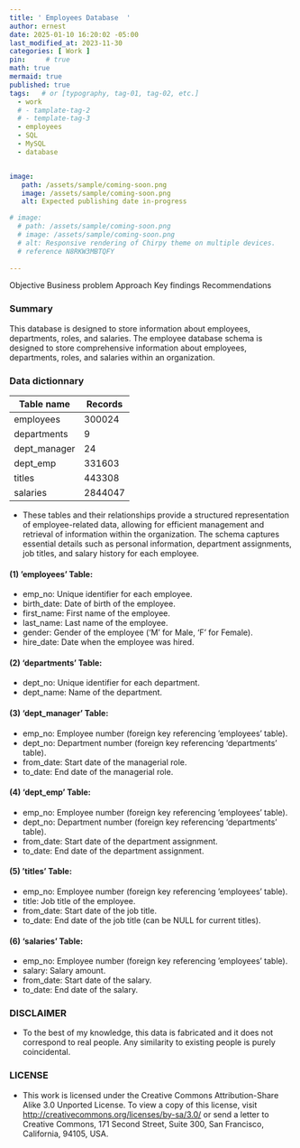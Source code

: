 ```yaml
---
title: ' Employees Database  '
author: ernest
date: 2025-01-10 16:20:02 -05:00
last_modified_at: 2023-11-30
categories: [ Work ]
pin:     # true
math: true
mermaid: true
published: true
tags:   # or [typography, tag-01, tag-02, etc.]
  - work
  # - tamplate-tag-2
  # - template-tag-3
  - employees
  - SQL
  - MySQL
  - database 


image: 
   path: /assets/sample/coming-soon.png
   image: /assets/sample/coming-soon.png
   alt: Expected publishing date in-progress

# image: 
  # path: /assets/sample/coming-soon.png
  # image: /assets/sample/coming-soon.png
  # alt: Responsive rendering of Chirpy theme on multiple devices.
  # reference N8RKW3MBTQFY
  
---
```




Objective
Business problem
Approach
Key findings
Recommendations






### Summary

This database is designed to store information about employees, departments, roles, and salaries. The employee database schema is designed to store comprehensive information about employees, departments, roles, and salaries within an organization. 




### Data dictionnary


| Table name   | Records   | 
|--------------|----------|
| employees    | 300024   | 
| departments  | 9    | 
| dept_manager   | 24  | 
| dept_emp       | 331603 | 
| titles         | 443308  | 
| salaries       | 2844047 | 


- These tables and their relationships provide a structured representation of employee-related data, allowing for efficient management and retrieval of information within the organization. The schema captures essential details such as personal information, department assignments, job titles, and salary history for each employee.


#### (1) ’employees’ Table:

- emp_no: Unique identifier for each employee.
- birth_date: Date of birth of the employee.
- first_name: First name of the employee.
- last_name: Last name of the employee.
- gender: Gender of the employee (‘M’ for Male, ‘F’ for Female).
- hire_date: Date when the employee was hired.

#### (2) ‘departments’ Table:

- dept_no: Unique identifier for each department.
- dept_name: Name of the department.

#### (3) ‘dept_manager’ Table:

- emp_no: Employee number (foreign key referencing ’employees’ table).
- dept_no: Department number (foreign key referencing ‘departments’ table).
- from_date: Start date of the managerial role.
- to_date: End date of the managerial role.

#### (4) ‘dept_emp’ Table:

- emp_no: Employee number (foreign key referencing ’employees’ table).
- dept_no: Department number (foreign key referencing ‘departments’ table).
- from_date: Start date of the department assignment.
- to_date: End date of the department assignment.

#### (5) ’titles’ Table:

- emp_no: Employee number (foreign key referencing ’employees’ table).
- title: Job title of the employee.
- from_date: Start date of the job title.
- to_date: End date of the job title (can be NULL for current titles).

#### (6) ‘salaries’ Table:

- emp_no: Employee number (foreign key referencing ’employees’ table).
- salary: Salary amount.
- from_date: Start date of the salary.
- to_date: End date of the salary.







### DISCLAIMER

- To the best of my knowledge, this data is fabricated and it does not correspond to real people. Any similarity to existing people is purely coincidental.


### LICENSE

- This work is licensed under the Creative Commons Attribution-Share Alike 3.0 Unported License. To view a copy of this license, visit 
http://creativecommons.org/licenses/by-sa/3.0/ or send a letter to Creative Commons, 171 Second Street, Suite 300, San Francisco, 
California, 94105, USA.



<!-- 





```sql

print("Hello, world!")
for i in range(10):
    print(i)


```


Employee Database Description:
This database is designed to store information about employees, departments, roles, and salaries. The employee database schema is designed to store comprehensive information about employees, departments, roles, and salaries within an organization. Here’s a textual description of the key tables and their attributes:

(1) ’employees’ Table:

emp_no: Unique identifier for each employee.
birth_date: Date of birth of the employee.
first_name: First name of the employee.
last_name: Last name of the employee.
gender: Gender of the employee (‘M’ for Male, ‘F’ for Female).
hire_date: Date when the employee was hired.

(2) ‘departments’ Table:

dept_no: Unique identifier for each department.
dept_name: Name of the department.

(3) ‘dept_manager’ Table:

emp_no: Employee number (foreign key referencing ’employees’ table).
dept_no: Department number (foreign key referencing ‘departments’ table).
from_date: Start date of the managerial role.
to_date: End date of the managerial role.

(4) ‘dept_emp’ Table:

emp_no: Employee number (foreign key referencing ’employees’ table).
dept_no: Department number (foreign key referencing ‘departments’ table).
from_date: Start date of the department assignment.
to_date: End date of the department assignment.

(5) ’titles’ Table:

emp_no: Employee number (foreign key referencing ’employees’ table).
title: Job title of the employee.
from_date: Start date of the job title.
to_date: End date of the job title (can be NULL for current titles).

(6) ‘salaries’ Table:

emp_no: Employee number (foreign key referencing ’employees’ table).
salary: Salary amount.
from_date: Start date of the salary.
to_date: End date of the salary.

These tables and their relationships provide a structured representation of employee-related data, allowing for efficient management and retrieval of information within the organization. The schema captures essential details such as personal information, department assignments, job titles, and salary history for each employee.








===



### 1. **Employee Demographics & Overview**

**1.1** *How many employees are there in total?*

**1.2** *What is the distribution of employees by department?*

**1.3** *What is the average age of employees by department?*

**1.4** *What is the average tenure of employees in each department?*


### 2. **Department Dynamics**

**2.1** *Which departments have the highest employee turnover rate?*


**2.2** *What is the size of each department over time?*


**2.3** *Are there any departments with an unusually high or low number of employees compared to the rest?*


### 3. **Titles & Job Roles**

**3.1** *What is the distribution of employees by title?*


**3.2** *How many employees have been promoted within the organization?*


**3.3** *What is the average time it takes for an employee to be promoted within the company?*


**3.4** *Which job titles are associated with the highest average salaries?*


### 4. **Salary Analysis**

**4.1** *What is the average salary for employees in each department?*

**4.2** *What is the trend of salary growth over the past 5 years for employees?*

**4.3** *What is the salary gap between employees with different titles?*

**4.4** *Are there any departments with significant salary discrepancies compared to the overall company average?*

**4.5** *How does salary vary based on tenure within the company?*




### 5. **Employee Performance & Career Development**

**5.1** *Do employees in certain titles or departments tend to have longer or shorter careers?*
**5.2** *What is the relationship between department size and employee satisfaction or performance?*
**5.3** *Are employees in specific departments more likely to leave the company after receiving a salary increase?*


### 6. **Cross-Department & Organizational Insights**

**6.1** *Which departments tend to collaborate the most with others?*
**6.2** *Are there departments with employees in similar job titles but drastically different salary ranges?*
**6.3** *How often do employees change departments, and is there a trend of movement between departments?*


### 7. **Compensation & Market Analysis**

**7.1** *How do the salaries within the company compare to industry standards for similar roles?*

**7.2** *How do employee salaries correlate with market trends (e.g., inflation, economic downturn)?*










===



### 1. **Employee Demographics & Overview**

These questions will give you insights into the makeup of the employees in your database.

**1.1** *How many employees are there in total?*
**Reasoning**: A basic count of employees helps understand the overall size of the organization.

**1.2** *What is the distribution of employees by department?*
**Reasoning**: Helps to understand which departments have more employees and whether some are overstaffed or understaffed.

**1.3** *What is the average age of employees by department?*
**Reasoning**: This can reveal the age distribution in various departments and highlight whether certain departments attract more experienced or younger employees.

**1.4** *What is the average tenure of employees in each department?*
**Reasoning**: This shows whether employees in certain departments tend to stay longer and which departments may experience higher turnover.

---

### 2. **Department Dynamics**

These questions aim to explore the relationship between employees and their respective departments.

**2.1** *Which departments have the highest employee turnover rate?*
**Reasoning**: Employee turnover is a key indicator of department stability and employee satisfaction.

**2.2** *What is the size of each department over time?*
**Reasoning**: Tracking department sizes can provide insights into growth or downsizing within different parts of the organization.

**2.3** *Are there any departments with an unusually high or low number of employees compared to the rest?*
**Reasoning**: Identifying outliers in department sizes could reveal potential inefficiencies or resource misallocation.

---

### 3. **Titles & Job Roles**

These questions will focus on the job roles of employees and how they evolve.

**3.1** *What is the distribution of employees by title?*
**Reasoning**: This can give insights into the types of roles within the company, such as how many are in managerial versus technical roles.

**3.2** *How many employees have been promoted within the organization?*
**Reasoning**: This helps assess career growth opportunities within the company and whether promotions are frequent or rare.

**3.3** *What is the average time it takes for an employee to be promoted within the company?*
**Reasoning**: Understanding promotion timelines can highlight the potential career growth employees can expect.

**3.4** *Which job titles are associated with the highest average salaries?*
**Reasoning**: Identifying roles with higher salaries helps in understanding which positions are considered more valuable or require specialized skills.

---

### 4. **Salary Analysis**

These questions are focused on the compensation trends within the organization.

**4.1** *What is the average salary for employees in each department?*
**Reasoning**: This helps assess whether certain departments have higher compensation due to the nature of their work or skills required.

**4.2** *What is the trend of salary growth over the past 5 years for employees?*
**Reasoning**: This shows how salaries have increased or decreased over time, helping to identify any shifts in compensation policy or financial health of the company.

**4.3** *What is the salary gap between employees with different titles?*
**Reasoning**: Identifying salary gaps between job titles can shed light on pay equity within the organization.

**4.4** *Are there any departments with significant salary discrepancies compared to the overall company average?*
**Reasoning**: This could highlight salary inequities or unusual trends that might need addressing.

**4.5** *How does salary vary based on tenure within the company?*
**Reasoning**: Understanding whether employees are compensated better the longer they stay can help evaluate retention strategies and salary fairness.

---

### 5. **Employee Performance & Career Development**
**5.1** *Do employees in certain titles or departments tend to have longer or shorter careers?*
**5.2** *What is the relationship between department size and employee satisfaction or performance?*
**5.3** *Are employees in specific departments more likely to leave the company after receiving a salary increase?*




These questions will help you measure performance and development.

**5.1** *Do employees in certain titles or departments tend to have longer or shorter careers?*
**Reasoning**: Understanding employee longevity can help the organization focus on retention strategies for key roles or departments.

**5.2** *What is the relationship between department size and employee satisfaction or performance?*
**Reasoning**: Larger departments may have different dynamics compared to smaller ones, which can impact employee performance and job satisfaction.

**5.3** *Are employees in specific departments more likely to leave the company after receiving a salary increase?*
**Reasoning**: This could indicate whether salary increases have a positive or negative effect on employee retention.

---

### 6. **Cross-Department & Organizational Insights**
**6.1** *Which departments tend to collaborate the most with others?*
**6.2** *Are there departments with employees in similar job titles but drastically different salary ranges?*
**6.3** *How often do employees change departments, and is there a trend of movement between departments?*


These questions focus on the interaction between departments and their collective impact.

**6.1** *Which departments tend to collaborate the most with others?*
**Reasoning**: This will show how departments work together, which could provide insight into workflow or opportunities for improvement.

**6.2** *Are there departments with employees in similar job titles but drastically different salary ranges?*
**Reasoning**: This could indicate inconsistencies in compensation for similar roles in different departments, which may signal a need for a pay scale review.

**6.3** *How often do employees change departments, and is there a trend of movement between departments?*
**Reasoning**: Employee mobility between departments can highlight whether the company promotes internal growth and flexibility, or if certain departments are seen as stepping stones.

---

### 7. **Compensation & Market Analysis**
**7.1** *How do the salaries within the company compare to industry standards for similar roles?*

**7.2** *How do employee salaries correlate with market trends (e.g., inflation, economic downturn)?*



These questions help compare the company's compensation strategies with external benchmarks.

**7.1** *How do the salaries within the company compare to industry standards for similar roles?*
**Reasoning**: Understanding how the company's salaries stack up against industry standards helps gauge competitiveness in attracting talent.

**7.2** *How do employee salaries correlate with market trends (e.g., inflation, economic downturn)?*
**Reasoning**: This can reveal if the company has been responsive to economic changes or if there are gaps in compensation practices.

---

### Reasoning Breakdown:

* **Employee Demographics & Overview** helps assess basic stats about your workforce and gives a starting point for further analysis.
* **Department Dynamics** provides insights into how different departments are structured, both in terms of size and employee turnover, which are key indicators of operational health.
* **Titles & Job Roles** uncovers how employees progress within the company, what job titles are prevalent, and how salaries scale with job roles.
* **Salary Analysis** provides insights into compensation trends and potential discrepancies.
* **Employee Performance & Career Development** focuses on assessing employee satisfaction, retention, and progression across the company.
* **Cross-Department & Organizational Insights** offers deeper analysis into interdepartmental collaboration, job role overlap, and mobility, which is key for talent management.
* **Compensation & Market Analysis** benchmarks the organization’s salary data against external factors, making sure the company stays competitive and responsive to market conditions.

Let me know if you'd like to dig deeper into any specific question or need help with queries!







===

> All content provided is for informational purposes only and shown case studies examples for open source data resources. The articles, notes and case study on this website are my own the way on seen opportunities and problem-solving but don’t necessarily represent the positions, strategies, or opinions of my past or current employer or its subsidiaries. I make no representations as to the accuracy or completeness of any information found here or by following any links. I will not be liable for any errors or omissions in this information nor for the availability of this information. I will not be liable for any losses, injuries, or damages from the display or use of this information.
{: .prompt-info }

> All statements are my own, and do not necessarily reflect the opinion(s) of the past or current employer, or previous or current educational institution. The information contained in this report/article/note is meant for the purposes of information only and is not intended to be investment, legal, tax or other advice, nor is it intended to be relied upon in making an investment or other decision. This information provided with my own understanding which the authors and publishers are not providing advice on legal, economic, investment or other professional issues and services. 
{: .prompt-info }


## Explain the why I worked in this problem.


1. Introduction
  Business task
  Probleme statement

2. Data sources
  In this section, you will describe all the datasets you are using. Use the following format:
    Describe where the datasets were downloaded from.
    Link the sites for the datasets if possible.
    Indicate if the data is from a public or a private license and if it is trusted.
    Describe the datasets, the columns, and what each dataset summarizes if there are more than one.

3. Documentation of cleaning and manipulation

4. Summary of data analysis
5. Key visualization and findings
  Make sure to list the key findings from the analysis that we did in the step earlier, list them out in layman's terms, and remember that the people you are presenting to will not be data analysts so make it as plain as day.
6. Recommendations
  Here, you will provide high-level recommendations from the key findings, make sure they align with the goal and business task you were given, and also answer the problem statement of the project.

STATISTICAL Problem
PLAN
  What specific statistical operations does this problem call for?
SOLVE
  Make the graphs and carry out the calculation needed for this problem
CONCLUDE
  Give the practical conclusion in the setting of the real-world problem


CONFIDENCE intervals
STATE

PLAN

SOLVE

CONCLUDE



TEST OF SIGNIFICANCE
STATE
  What is the practical question that requires a statistical test?

PLAN
  Identify the parameter, state null and alternative hypotheses, and choose the type of test that fits the situation.

SOLVE
  Carry out the test in three phases:
      1. Check the conditions for the test you plan to use
      2. Calculate the test statistic
      3. Find the p-value

CONCLUDE
  Return to the practical question to describe the results in this settings




<!-- 

> DISCLAIMER
- The information contained in this report/article/note is meant for the purposes of information only and is not intended to be investment, legal, tax or other advice, nor is it intended to be relied upon in making an investment or other decision. This report is provided with the understanding that the authors and publishers are not providing advice on legal, economic, investment or other professional issues and services. 
- I am not responsible for the content of websites and information resources that may be referenced in the report. The access provided to these sites or the provision of such information resources does not constitute an endorsement by myself. of the information contained therein. However, unless expressly stated otherwise, the opinions, recommendations, findings, interpretations and conclusions expressed in this report represent the views of myself. 
- The inclusion of company examples does not in any way constitute an endorsement of these organisations by myself or the signatories to the Principles for Responsible Investment. While I have endeavoured to ensure that the information contained in this report has been obtained from reliable and up-to-date sources, the changing nature of statistics, laws, rules and regulations may result in delays, omissions or inaccuracies in information contained in this report. I am not responsible for any errors or omissions, or for any decision made or action taken based on information contained in this report, or for any loss or damage arising from or caused by such decision or action. All information in this report is provided “as-is”, with no guarantee of completeness, accuracy, timeliness or of the results obtained from the use of this information, and without warranty of any kind, expressed or implied.
{: .prompt-info }

-->




